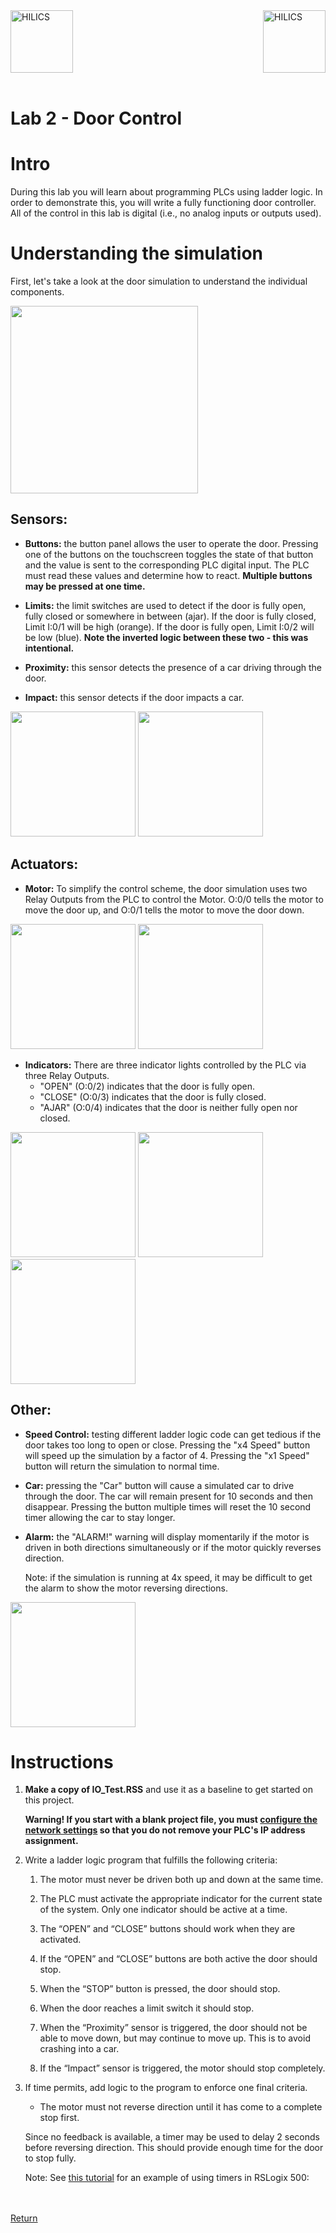 <div>
<img align="left" src="../docs/images/afit-logo.png" height="100" title="HILICS"><img align="right" src="../docs/images/ccr-logo.png" height="100" title="HILICS">  
</div>
<br clear="all" />
<br>


# Lab 2 - Door Control

# Intro

During this lab you will learn about programming PLCs using ladder logic. In order to demonstrate this, you will write a fully functioning door controller. All of the control in this lab is digital (i.e., no analog inputs or outputs used).


# Understanding the simulation

First, let's take a look at the door simulation to understand the individual components.

<img src="./img/lab2/01_door.png"  height="300">

## Sensors:

* **Buttons:** the button panel allows the user to operate the door. Pressing one of the buttons on the touchscreen toggles the state of that button and the value is sent to the corresponding PLC digital input. The PLC must read these values and determine how to react. **Multiple buttons may be pressed at one time.**

* **Limits:** the limit switches are used to detect if the door is fully open, fully closed or somewhere in between (ajar). If the door is fully closed, Limit I:0/1 will be high (orange). If the door is fully open, Limit I:0/2 will be low (blue). **Note the inverted logic between these two - this was intentional.**

* **Proximity:** this sensor detects the presence of a car driving through the door.
* **Impact:** this sensor detects if the door impacts a car.

<img src="./img/lab2/02_door.png"  height="200">
<img src="./img/lab2/03_door.png"  height="200">


## Actuators:

* **Motor:** To simplify the control scheme, the door simulation uses two Relay Outputs from the PLC to control the Motor. O:0/0 tells the motor to move the door up, and O:0/1 tells the motor to move the door down.

<img src="./img/lab2/06_door.png"  height="200">
<img src="./img/lab2/07_door.png"  height="200">


* **Indicators:** There are three indicator lights controlled by the PLC via three Relay Outputs. 
	* "OPEN" (O:0/2) indicates that the door is fully open.
	* "CLOSE" (O:0/3) indicates that the door is fully closed.
	* "AJAR" (O:0/4) indicates that the door is neither fully open nor closed.

<img src="./img/lab2/04_door.png"  height="200">
<img src="./img/lab2/05_door.png"  height="200">
<img src="./img/lab2/01_door.png"  height="200">



## Other:

* **Speed Control:** testing different ladder logic code can get tedious if the door takes too long to open or close. Pressing the "x4 Speed" button will speed up the simulation by a factor of 4. Pressing the "x1 Speed" button will return the simulation to normal time.

* **Car:** pressing the "Car" button will cause a simulated car to drive through the door. The car will remain present for 10 seconds and then disappear. Pressing the button multiple times will reset the 10 second timer allowing the car to stay longer.

* **Alarm:** the "ALARM!" warning will display momentarily if the motor is driven in both directions simultaneously or if the motor quickly reverses direction. 
	
	Note: if the simulation is running at 4x speed, it may be difficult to get the alarm to show the motor reversing directions.

<img src="./img/lab2/08_door.png"  height="200">


# Instructions

1. **Make a copy of IO_Test.RSS** and use it as a baseline to get started on this project.

	**Warning! If you start with a blank project file, you must [configure the network settings](../docs/RSLogix_Net_Config.md) so that you do not remove your PLC's IP address assignment.**

1. Write a ladder logic program that fulfills the following criteria:

	1. The motor must never be driven both up and down at the same time.
	
	1. The PLC must activate the appropriate indicator for the current state of the system. Only one indicator should be active at a time.
	1. The “OPEN” and “CLOSE” buttons should work when they are activated.
	1. If the “OPEN” and “CLOSE” buttons are both active the door should stop.
	1. When the “STOP” button is pressed, the door should stop.
	1. When the door reaches a limit switch it should stop.
	1. When the “Proximity” sensor is triggered, the door should not be able to move down, but may continue to move up. This is to avoid crashing into a car.
	1. If the “Impact” sensor is triggered, the motor should stop completely.
	

1. If time permits, add logic to the program to enforce one final criteria. 

	- The motor must not reverse direction until it has come to a complete stop first. 

	Since no feedback is available, a timer may be used to delay 2 seconds before reversing direction. This should provide enough time for the door to stop fully.

	Note: See [this tutorial](https://www.youtube.com/watch?v=kONl5e9f6Qk) for an example of using timers in RSLogix 500:
	





<br><br>
[Return](./README.md)




